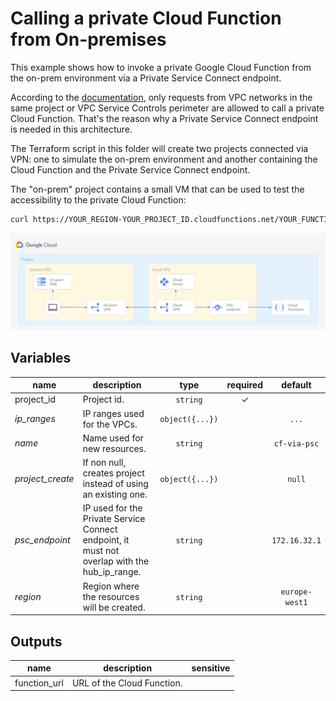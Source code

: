 # Calling a private Cloud Function from On-premises

This example shows how to invoke a private Google Cloud Function from the on-prem environment via a Private Service Connect endpoint.

According to the [documentation](https://cloud.google.com/functions/docs/networking/network-settings#ingress_settings), only requests from VPC networks in the same project or VPC Service Controls perimeter are allowed to call a private Cloud Function. That's the reason why a Private Service Connect endpoint is needed in this architecture.

The Terraform script in this folder will create two projects connected via VPN: one to simulate the on-prem environment and another containing the Cloud Function and the Private Service Connect endpoint.

The "on-prem" project contains a small VM that can be used to test the accessibility to the private Cloud Function:

```bash
curl https://YOUR_REGION-YOUR_PROJECT_ID.cloudfunctions.net/YOUR_FUNCTION_NAME
```

![Cloud Function via Private Service Connect](diagram.png "High-level diagram")

<!-- BEGIN TFDOC -->
## Variables

| name | description | type | required | default |
|---|---|:---: |:---:|:---:|
| project_id | Project id. | <code title="">string</code> | ✓ |  |
| *ip_ranges* | IP ranges used for the VPCs. | <code title="object&#40;&#123;&#10;onprem &#61; string&#10;hub    &#61; string&#10;&#125;&#41;">object({...})</code> |  | <code title="&#123;&#10;onprem &#61; &#34;10.0.1.0&#47;24&#34;,&#10;hub    &#61; &#34;10.0.2.0&#47;24&#34;&#10;&#125;">...</code> |
| *name* | Name used for new resources. | <code title="">string</code> |  | <code title="">cf-via-psc</code> |
| *project_create* | If non null, creates project instead of using an existing one. | <code title="object&#40;&#123;&#10;billing_account_id &#61; string&#10;parent             &#61; string&#10;&#125;&#41;">object({...})</code> |  | <code title="">null</code> |
| *psc_endpoint* | IP used for the Private Service Connect endpoint, it must not overlap with the hub_ip_range. | <code title="">string</code> |  | <code title="">172.16.32.1</code> |
| *region* | Region where the resources will be created. | <code title="">string</code> |  | <code title="">europe-west1</code> |

## Outputs

| name | description | sensitive |
|---|---|:---:|
| function_url | URL of the Cloud Function. |  |
<!-- END TFDOC -->